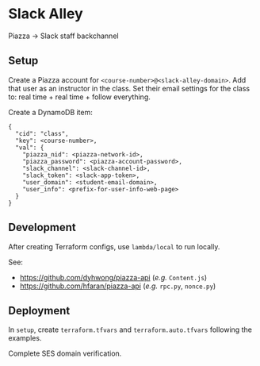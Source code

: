 Slack Alley
===========

Piazza &rarr; Slack staff backchannel


Setup
-----

Create a Piazza account for `<course-number>@<slack-alley-domain>`.
Add that user as an instructor in the class.
Set their email settings for the class to: real time + real time + follow everything.

Create a DynamoDB item:

    {
      "cid": "class",
      "key": <course-number>,
      "val": {
        "piazza_nid": <piazza-network-id>,
        "piazza_password": <piazza-account-password>,
        "slack_channel": <slack-channel-id>,
        "slack_token": <slack-app-token>,
        "user_domain": <student-email-domain>,
        "user_info": <prefix-for-user-info-web-page>
      }
    }


Development
-----------

After creating Terraform configs, use `lambda/local` to run locally.

See:

 + https://github.com/dyhwong/piazza-api (*e.g.* `Content.js`)
 + https://github.com/hfaran/piazza-api (*e.g.* `rpc.py`, `nonce.py`)


Deployment
----------

In `setup`, create `terraform.tfvars` and `terraform.auto.tfvars` following the examples.

Complete SES domain verification.
